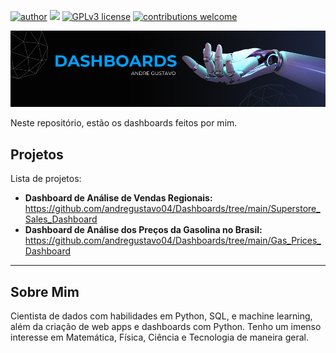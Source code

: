 [![author](https://img.shields.io/badge/author-andregustavo-red.svg)](https://www.linkedin.com/in/andr%C3%A9-gustavo-lopes-984bb119a/) [![](https://img.shields.io/badge/python-3.7+-blue.svg)](https://www.python.org/downloads/release/python-365/) [![GPLv3 license](https://img.shields.io/badge/License-GPLv3-blue.svg)](http://perso.crans.org/besson/LICENSE.html) [![contributions welcome](https://img.shields.io/badge/contributions-welcome-brightgreen.svg?style=flat)](https://github.com/andregustavo04)
<p>
  <img src="/Img/dashboards.png">
</p

---
Neste repositório, estão os dashboards feitos por mim.

## Projetos
Lista de projetos:

* **Dashboard de Análise de Vendas Regionais:** https://github.com/andregustavo04/Dashboards/tree/main/Superstore_Sales_Dashboard
* **Dashboard de Análise dos Preços da Gasolina no Brasil:** https://github.com/andregustavo04/Dashboards/tree/main/Gas_Prices_Dashboard

---
## Sobre Mim
Cientista de dados com habilidades  em Python, SQL, e machine learning, além da criação de web apps e dashboards com Python. Tenho um imenso interesse em Matemática, 
Física, Ciência e Tecnologia de maneira geral. 
